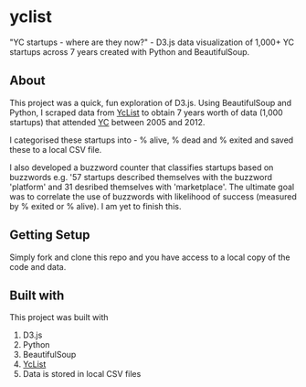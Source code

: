 # yclist
"YC startups - where are they now?" - D3.js data visualization of 1,000+ YC startups across 7 years created with Python and BeautifulSoup.

## About

This project was a quick, fun exploration of D3.js. Using BeautifulSoup and Python, I scraped data from [YcList](http://yclist.com) to obtain 
7 years worth of data (1,000 startups) that attended [YC](http://ycombinator.com) between 2005 and 2012.

I categorised these startups into - % alive, % dead and % exited and saved these to a local CSV file.

I also developed a buzzword counter that classifies startups based on buzzwords e.g. '57 startups described themselves with the 
buzzword 'platform' and 31 desribed themselves with 'marketplace'. The ultimate goal was to correlate the use of buzzwords 
with likelihood of success (measured by % exited or % alive). I am yet to finish this.

## Getting Setup

Simply fork and clone this repo and you have access to a local copy of the code and data.

## Built with

This project was built with 

1. D3.js
2. Python 
3. BeautifulSoup
4. [YcList](http://yclist.com)
5. Data is stored in local CSV files

